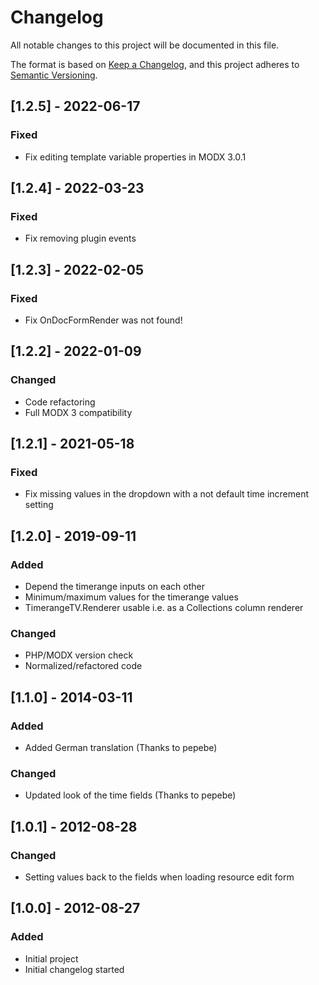 # Changelog

All notable changes to this project will be documented in this file.

The format is based on [Keep a Changelog](https://keepachangelog.com/en/1.1.0/),
and this project adheres to [Semantic Versioning](https://semver.org/spec/v2.0.0.html).

## [1.2.5] - 2022-06-17

### Fixed

- Fix editing template variable properties in MODX 3.0.1

## [1.2.4] - 2022-03-23

### Fixed

- Fix removing plugin events

## [1.2.3] - 2022-02-05

### Fixed

- Fix OnDocFormRender was not found!

## [1.2.2] - 2022-01-09

### Changed

- Code refactoring
- Full MODX 3 compatibility

## [1.2.1] - 2021-05-18

### Fixed

- Fix missing values in the dropdown with a not default time increment setting

## [1.2.0] - 2019-09-11

### Added

- Depend the timerange inputs on each other
- Minimum/maximum values for the timerange values
- TimerangeTV.Renderer usable i.e. as a Collections column renderer

### Changed

- PHP/MODX version check
- Normalized/refactored code 

## [1.1.0] - 2014-03-11

### Added

- Added German translation (Thanks to pepebe)

### Changed

- Updated look of the time fields (Thanks to pepebe)

## [1.0.1] - 2012-08-28

### Changed

- Setting values back to the fields when loading resource edit form

## [1.0.0] - 2012-08-27

### Added

- Initial project
- Initial changelog started
